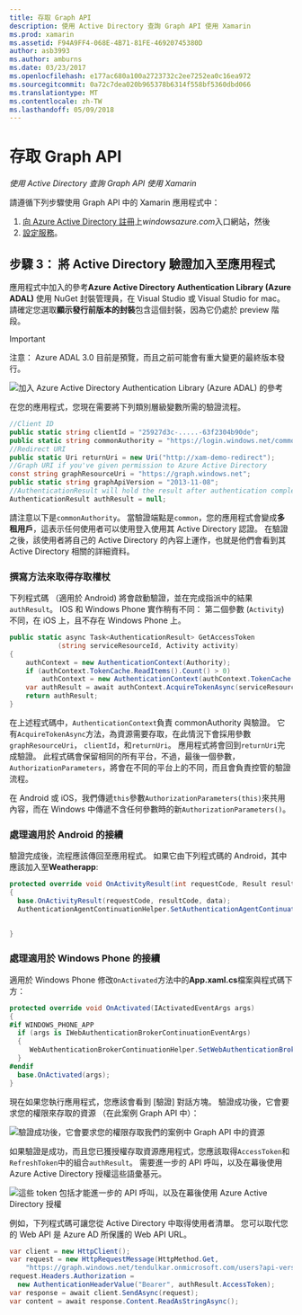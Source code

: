```yaml
---
title: 存取 Graph API
description: 使用 Active Directory 查詢 Graph API 使用 Xamarin
ms.prod: xamarin
ms.assetid: F94A9FF4-068E-4B71-81FE-46920745380D
author: asb3993
ms.author: amburns
ms.date: 03/23/2017
ms.openlocfilehash: e177ac680a100a2723732c2ee7252ea0c16ea972
ms.sourcegitcommit: 0a72c7dea020b965378b6314f558bf5360dbd066
ms.translationtype: MT
ms.contentlocale: zh-TW
ms.lasthandoff: 05/09/2018
---
```

# <a name="accessing-the-graph-api"></a>存取 Graph API

_使用 Active Directory 查詢 Graph API 使用 Xamarin_

請遵循下列步驟使用 Graph API 中的 Xamarin 應用程式中：

1. [向 Azure Active Directory 註冊](~/cross-platform/data-cloud/active-directory/get-started/register.md)上*windowsazure.com*入口網站，然後
2. [設定服務](~/cross-platform/data-cloud/active-directory/get-started/configure.md)。

## <a name="step-3-adding-active-directory-authentication-to-an-app"></a>步驟 3： 將 Active Directory 驗證加入至應用程式

應用程式中加入的參考**Azure Active Directory Authentication Library (Azure ADAL)** 使用 NuGet 封裝管理員，在 Visual Studio 或 Visual Studio for mac。
請確定您選取**顯示發行前版本的封裝**包含這個封裝，因為它仍處於 preview 階段。

> [!IMPORTANT]
> 注意： Azure ADAL 3.0 目前是預覽，而且之前可能會有重大變更的最終版本發行。 


![](graph-images/06.-adal-nuget-package.jpg "加入 Azure Active Directory Authentication Library (Azure ADAL) 的參考")

在您的應用程式，您現在需要將下列類別層級變數所需的驗證流程。

```csharp
//Client ID
public static string clientId = "25927d3c-.....-63f2304b90de";
public static string commonAuthority = "https://login.windows.net/common"
//Redirect URI
public static Uri returnUri = new Uri("http://xam-demo-redirect");
//Graph URI if you've given permission to Azure Active Directory
const string graphResourceUri = "https://graph.windows.net";
public static string graphApiVersion = "2013-11-08";
//AuthenticationResult will hold the result after authentication completes
AuthenticationResult authResult = null;
```

請注意以下是`commonAuthority`。 當驗證端點是`common`，您的應用程式會變成**多租用戶**，這表示任何使用者可以使用登入使用其 Active Directory 認證。 在驗證之後，該使用者將自己的 Active Directory 的內容上運作，也就是他們會看到其 Active Directory 相關的詳細資料。

### <a name="write-method-to-acquire-access-token"></a>撰寫方法來取得存取權杖

下列程式碼 （適用於 Android) 將會啟動驗證，並在完成指派中的結果`authResult`。 IOS 和 Windows Phone 實作稍有不同： 第二個參數 (`Activity`) 不同，在 iOS 上，且不存在 Windows Phone 上。

```csharp
public static async Task<AuthenticationResult> GetAccessToken
            (string serviceResourceId, Activity activity)
{
    authContext = new AuthenticationContext(Authority);
    if (authContext.TokenCache.ReadItems().Count() > 0)
        authContext = new AuthenticationContext(authContext.TokenCache.ReadItems().First().Authority);
    var authResult = await authContext.AcquireTokenAsync(serviceResourceId, clientId, returnUri, new AuthorizationParameters(activity));
    return authResult;
}  
```

在上述程式碼中，`AuthenticationContext`負責 commonAuthority 與驗證。 它有`AcquireTokenAsync`方法，為資源需要存取，在此情況下會採用參數`graphResourceUri`， `clientId`，和`returnUri`。 應用程式將會回到`returnUri`完成驗證。 此程式碼會保留相同的所有平台，不過，最後一個參數， `AuthorizationParameters`，將會在不同的平台上的不同，而且會負責控管的驗證流程。

在 Android 或 iOS，我們傳遞`this`參數`AuthorizationParameters(this)`來共用內容，而在 Windows 中傳遞不含任何參數時的新`AuthorizationParameters()`。

### <a name="handle-continuation-for-android"></a>處理適用於 Android 的接續

驗證完成後，流程應該傳回至應用程式。 如果它由下列程式碼的 Android，其中應該加入至**Weatherapp**:


```csharp
protected override void OnActivityResult(int requestCode, Result resultCode, Intent data)
{
  base.OnActivityResult(requestCode, resultCode, data);
  AuthenticationAgentContinuationHelper.SetAuthenticationAgentContinuationEventArgs(requestCode, resultCode, data);

    
}
```

### <a name="handle-continuation-for-windows-phone"></a>處理適用於 Windows Phone 的接續

適用於 Windows Phone 修改`OnActivated`方法中的**App.xaml.cs**檔案與程式碼下方：

```csharp
protected override void OnActivated(IActivatedEventArgs args)
{
#if WINDOWS_PHONE_APP
  if (args is IWebAuthenticationBrokerContinuationEventArgs)
  {
     WebAuthenticationBrokerContinuationHelper.SetWebAuthenticationBrokerContinuationEventArgs(args as IWebAuthenticationBrokerContinuationEventArgs);
  }
#endif
  base.OnActivated(args);
}
```

現在如果您執行應用程式，您應該會看到 [驗證] 對話方塊。
驗證成功後，它會要求您的權限來存取的資源 （在此案例 Graph API 中）：

![](graph-images/08.-authentication-flow.jpg "驗證成功後，它會要求您的權限存取我們的案例中 Graph API 中的資源")

如果驗證是成功，而且您已獲授權存取資源應用程式，您應該取得`AccessToken`和`RefreshToken`中的組合`authResult`。 需要進一步的 API 呼叫，以及在幕後使用 Azure Active Directory 授權這些語彙基元。

![](graph-images/07.-access-token-for-authentication.jpg "這些 token 包括才能進一步的 API 呼叫，以及在幕後使用 Azure Active Directory 授權")

例如，下列程式碼可讓您從 Active Directory 中取得使用者清單。 您可以取代您的 Web API 是 Azure AD 所保護的 Web API URL。

```csharp
var client = new HttpClient();
var request = new HttpRequestMessage(HttpMethod.Get,
    "https://graph.windows.net/tendulkar.onmicrosoft.com/users?api-version=2013-04-05");
request.Headers.Authorization =
  new AuthenticationHeaderValue("Bearer", authResult.AccessToken);
var response = await client.SendAsync(request);
var content = await response.Content.ReadAsStringAsync();
```

